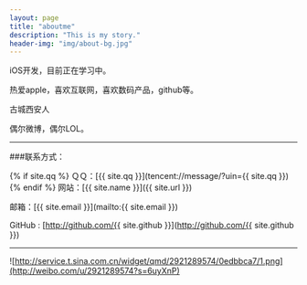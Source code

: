 ```yaml
---
layout: page
title: "aboutme"
description: "This is my story."
header-img: "img/about-bg.jpg"
---
```


iOS开发，目前正在学习中。     

热爱apple，喜欢互联网，喜欢数码产品，github等。            

古城西安人       

偶尔微博，偶尔LOL。  

---

###联系方式：

{% if site.qq %}
ＱＱ：[{{ site.qq }}](tencent://message/?uin={{ site.qq }})
{% endif %}
网站：[{{ site.name }}]({{ site.url }})

邮箱：[{{ site.email }}](mailto:{{ site.email }})

GitHub : [http://github.com/{{ site.github }}](http://github.com/{{ site.github }})

----





![http://service.t.sina.com.cn/widget/qmd/2921289574/0edbbca7/1.png](http://weibo.com/u/2921289574?s=6uyXnP)
